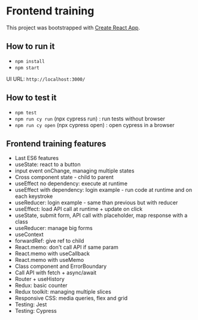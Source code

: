 # Frontend training

This project was bootstrapped with [Create React App](https://github.com/facebook/create-react-app).

## How to run it

- `npm install`
- `npm start`

UI URL: `http://localhost:3000/`

## How to test it

- `npm test`
- `npm run cy run` (npx cypress run) : run tests without browser
- `npm run cy open` (npx cypress open) : open cypress in a browser

## Frontend training features

- Last ES6 features
- useState: react to a button
- input event onChange, managing multiple states
- Cross component state - child to parent
- useEffect no dependency: execute at runtime
- useEffect with dependency: login example - run code at runtime and on each keystroke
- useReducer: login example - same than previous but with reducer
- useEffect: load API call at runtime + update on click
- useState, submit form, API call with placeholder, map response with a class
- useReducer: manage big forms
- useContext
- forwardRef: give ref to child
- React.memo: don't call API if same param
- React.memo with useCallback
- React.memo with useMemo
- Class component and ErrorBoundary
- Call API with fetch + async/await
- Router + useHistory
- Redux: basic counter
- Redux toolkit: managing multiple slices
- Responsive CSS: media queries, flex and grid
- Testing: Jest
- Testing: Cypress